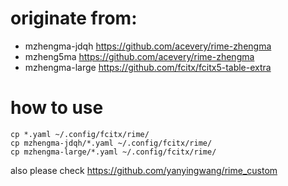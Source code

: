 


# originate from:
* mzhengma-jdqh https://github.com/acevery/rime-zhengma
* mzheng5ma https://github.com/acevery/rime-zhengma
* mzhengma-large https://github.com/fcitx/fcitx5-table-extra

# how to use
```
cp *.yaml ~/.config/fcitx/rime/
cp mzhengma-jdqh/*.yaml ~/.config/fcitx/rime/
cp mzhengma-large/*.yaml ~/.config/fcitx/rime/

```
also please check https://github.com/yanyingwang/rime_custom